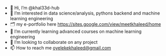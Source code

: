 - 👋 Hi, I’m @khal33d-hub
- 👀 I’m interested in data science/analysis, pythons backend and machine learning engineering
- 🗂 my e-portfolio here https://sites.google.com/view/meetkhaleed/home
- 🌱 I’m currently learning advanced courses on machine learning engineering
- 💞️ I’m looking to collaborate on any project
- 📫 How to reach me oyelekekhaleed@gmail.com

<!---
khal33d-hub/khal33d-hub is a ✨ special ✨ repository because its `README.md` (this file) appears on your GitHub profile.
You can click the Preview link to take a look at your changes.
--->
